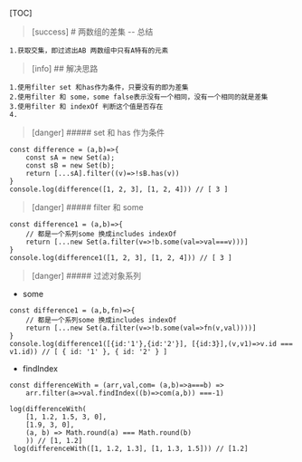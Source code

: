 [TOC]
>[success] # 两数组的差集 -- 总结
~~~
1.获取交集，即过滤出AB 两数组中只有A特有的元素
~~~
>[info] ## 解决思路
~~~
1.使用filter set 和has作为条件，只要没有的即为差集
2.使用filter 和 some，some false表示没有一个相同，没有一个相同的就是差集
3.使用filter 和 indexOf 判断这个值是否存在
4.
~~~
>[danger] ##### set 和 has 作为条件
~~~
const difference = (a,b)=>{
    const sA = new Set(a);
    const sB = new Set(b);
    return [...sA].filter((v)=>!sB.has(v))
}
console.log(difference([1, 2, 3], [1, 2, 4])) // [ 3 ]
~~~
>[danger] ##### filter 和 some
~~~
const difference1 = (a,b)=>{
    // 都是一个系列some 换成includes indexOf
    return [...new Set(a.filter(v=>!b.some(val=>val===v)))]
}
console.log(difference1([1, 2, 3], [1, 2, 4])) // [ 3 ]
~~~
>[danger] ##### 过滤对象系列
* some
~~~
const difference1 = (a,b,fn)=>{
    // 都是一个系列some 换成includes indexOf
    return [...new Set(a.filter(v=>!b.some(val=>fn(v,val))))]
}
console.log(difference1([{id:'1'},{id:'2'}], [{id:3}],(v,v1)=>v.id === v1.id)) // [ { id: '1' }, { id: '2' } ]
~~~
* findIndex
~~~
const differenceWith = (arr,val,com= (a,b)=>a===b) => 
    arr.filter(a=>val.findIndex((b)=>com(a,b)) ===-1)

log(differenceWith(
    [1, 1.2, 1.5, 3, 0],
    [1.9, 3, 0],
    (a, b) => Math.round(a) === Math.round(b)
    )) // [1, 1.2]
 log(differenceWith([1, 1.2, 1.3], [1, 1.3, 1.5])) // [1.2]  
~~~